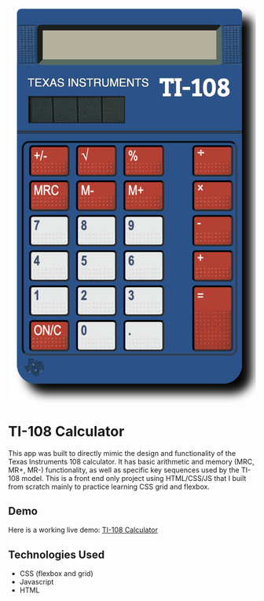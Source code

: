![Calulator Image](/public/images/my_calculator.png)

# TI-108 Calculator

This app was built to directly mimic the design and functionality of the Texas Instruments 108 calculator. It has basic arithmetic and memory (MRC, MR+, MR-) functionality, as well as specific key sequences used by the TI-108 model. This is a front end only project using HTML/CSS/JS that I built from scratch mainly to practice learning CSS grid and flexbox.

## Demo

Here is a working live demo: [TI-108 Calculator](https://ti-108-calculator.netlify.app/)

## Technologies Used

* CSS (flexbox and grid)
* Javascript
* HTML